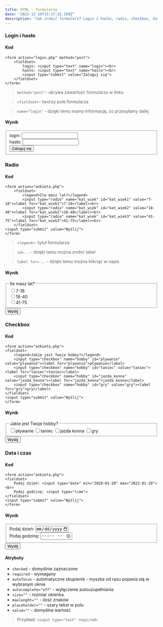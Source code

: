 ```yaml
---
title: HTML - formularze
date: "2023-12-10T15:17:32.169Z"
description: "Jak zrobić formularz? Login i hasło, radio, checkbox, data i czas. Przykładowe atrybuty do formularzy."
---
```


### Login i hasło

#### Kod
    <form action="login.php" method="post">
        <fieldset>
            login: <input type="text" name="login"><br>
            hasło: <input type="text" name="haslo"><br>
            <input type="submit" value="Zaloguj się">
        </fieldset>
    </form>

> `method="post"`- ukrywa zawartość formularza w linku

> `<fieldset>`- tworzy pole formularza

> `name="login"` - dzięki temu mamy informację, co przesyłamy dalej

#### Wynik
<form action="login.php" method="post">
    <fieldset>
        login: <input type="text" name="login"><br>
        hasło: <input type="text" name="haslo"><br>
        <input type="submit" value="Zaloguj się">
    </fieldset>
</form>


### Radio

#### Kod
    <form action="ankieta.php">
        <fieldset>
            <legend>Ile masz lat?</legend>
            <input type="radio" name="kat_wiek" id="kat_wiek1" value="7-18"><label for="kat_wiek1">7-18</label><br>
            <input type="radio" name="kat_wiek" id="kat_wiek2" value="18-40"><label for="kat_wiek2">18-40</label><br>
            <input type="radio" name="kat_wiek" id="kat_wiek3" value="41-75"><label for="kat_wiek3">41-75</label><br>
        </fieldset>
    <input type="submit" value="Wyślij">
    </form>

> `<legend>`- tytuł formularza

> `id=...`- dzięki temu można zrobić label

> `label for=...` - dzięki temu można kliknąć w napis

#### Wynik
<form action="ankieta.php">
        <fieldset>
            <legend>Ile masz lat?</legend>
            <input type="radio" name="kat_wiek" id="kat_wiek1" value="7-18"><label for="kat_wiek1">7-18</label><br>
            <input type="radio" name="kat_wiek" id="kat_wiek2" value="18-40"><label for="kat_wiek2">18-40</label><br>
            <input type="radio" name="kat_wiek" id="kat_wiek3" value="41-75"><label for="kat_wiek3">41-75</label><br>
        </fieldset>
    <input type="submit" value="Wyślij">
</form>


### Checkbox

#### Kod
    <form action="ankieta.php">
    <fieldset>
        <legend>Jakie jest Twoje hobby?</legend>
        <input type="checkbox" name="hobby" id="plywanie" value="plywanie"><label for="plywanie">pływanie</label>
        <input type="checkbox" name="hobby" id="taniec" value="taniec"><label for="taniec">taniec</label>
        <input type="checkbox" name="hobby" id="jazda_konna" value="jazda_konna"><label for="jazda_konna">jazda konna</label>
        <input type="checkbox" name="hobby" id="gry" value="gry"><label for="gry">gry</label>
    </fieldset>
    <input type="submit" value="Wyślij">
    </form>

#### Wynik
<form action="ankieta.php">
    <fieldset>
        <legend>Jakie jest Twoje hobby?</legend>
        <input type="checkbox" name="hobby" id="plywanie" value="plywanie"><label for="plywanie">pływanie</label>
        <input type="checkbox" name="hobby" id="taniec" value="taniec"><label for="taniec">taniec</label>
        <input type="checkbox" name="hobby" id="jazda_konna" value="jazda_konna"><label for="jazda_konna">jazda konna</label>
        <input type="checkbox" name="hobby" id="gry" value="gry"><label for="gry">gry</label>
    </fieldset>
    <input type="submit" value="Wyślij">
</form>


### Data i czas

#### Kod
    <form action="ankieta.php">
    <fieldset>
        Podaj dzień: <input type="date" min="2020-01-20" max="2022-01-20"><br>
        Podaj godzinę: <input type="time">
    </fieldset>
    <input type="submit" value="Wyślij">
    </form>

#### Wynik
<form action="ankieta.php">
    <fieldset>
        Podaj dzień: <input type="date" min="2020-01-20" max="2022-01-20"><br>
        Podaj godzinę: <input type="time">
    </fieldset>
    <input type="submit" value="Wyślij">
</form>


#### Atrybuty
- `checked` - domyślnie zaznaczone
- `required` - wymagany
- `autofocus` - automatyczne skupienie - myszka od razu pojawia się w wybranym oknie
- `autocomplete="off"` - wyłączenie autouzupełniania
- `size=""` - rozmiar okienka
- `maxlenght=""` - ilość znaków
- `placeholder=""` - szary tekst w polu
- `value=""` - domyślna wartość
>Przykład: `<input type="text" required>`